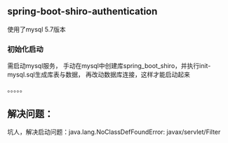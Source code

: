 ## spring-boot-shiro-authentication

使用了mysql 5.7版本

### 初始化启动

需启动mysql服务，
手动在mysql中创建库spring_boot_shiro，并执行init-mysql.sql生成库表与数据，
再改动数据库连接，这样才能启动起来

。。。。。

## 解决问题：

坑人，解决启动问题：java.lang.NoClassDefFoundError: javax/servlet/Filter







